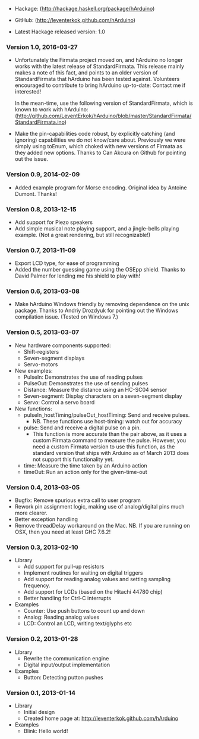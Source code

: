 * Hackage: (http://hackage.haskell.org/package/hArduino)
* GitHub:  (http://leventerkok.github.com/hArduino)

* Latest Hackage released version: 1.0

### Version 1.0, 2016-03-27
 * Unfortunately the Firmata project moved on, and hArduino no longer
   works with the latest release of StandardFirmata. This release mainly
   makes a note of this fact, and points to an older version of StandardFirmata
   that hArduino has been tested against. Volunteers encouraged to
   contribute to bring hArduino up-to-date: Contact me if interested!

   In the mean-time, use the following version of StandardFirmata, which is
   known to work with hArduino: (http://github.com/LeventErkok/hArduino/blob/master/StandardFirmata/StandardFirmata.ino)

 * Make the pin-capabilities code robust, by explicitly catching
   (and ignoring) capabilities we do not know/care about. Previously
   we were simply using toEnum, which choked with new versions
   of Firmata as they added new options. Thanks to Can Akcura on
   Github for pointing out the issue.


### Version 0.9, 2014-02-09
 * Added example program for Morse encoding.
   Original idea by Antoine Dumont. Thanks!

### Version 0.8, 2013-12-15
 * Add support for Piezo speakers
 * Add simple musical note playing support, and a
   jingle-bells playing example. (Not a great
   rendering, but still recognizable!)

### Version 0.7, 2013-11-09
 * Export LCD type, for ease of programming
 * Added the number guessing game using the OSEpp shield.
   Thanks to David Palmer for lending me his shield to play with!

### Version 0.6, 2013-03-08

 * Make hArduino Windows friendly by removing dependence
   on the unix package. Thanks to Andriy Drozdyuk for pointing
   out the Windows compilation issue. (Tested on Windows 7.)

### Version 0.5, 2013-03-07
 
 * New hardware components supported:
     * Shift-registers
     * Seven-segment displays
     * Servo-motors
 * New examples:
    * PulseIn: Demonstrates the use of reading pulses
    * PulseOut: Demonstrates the use of sending pulses
    * Distance: Measure the distance using an HC-SC04 sensor
    * Seven-segment: Display characters on a seven-segment display
    * Servo: Control a servo board
 * New functions:
     * pulseIn_hostTiming/pulseOut_hostTiming: Send and receive pulses.
         * NB. These functions use host-timing: watch out for accuracy
     * pulse: Send and receive a digital pulse on a pin.
         * This function is more accurate than the pair above, as
	   it uses a custom Firmata command to measure the pulse.
	   However, you need a custom Firmata version to use this
	   function, as the standard version that ships with Arduino
	   as of March 2013 does not support this functionality yet.
     * time: Measure the time taken by an Arduino action
     * timeOut: Run an action only for the given-time-out

### Version 0.4, 2013-03-05

 * Bugfix: Remove spurious extra call to user program
 * Rework pin assignment logic, making use of analog/digital pins much more clearer.
 * Better exception handling
 * Remove threadDelay workaround on the Mac. NB. If you are running on OSX, then
   you need at least GHC 7.6.2!
  
### Version 0.3, 2013-02-10

 * Library
    * Add support for pull-up resistors
    * Implement routines for waiting on digital triggers
    * Add support for reading analog values and setting sampling frequency.
    * Add support for LCDs (based on the Hitachi 44780 chip)
    * Better handling for Ctrl-C interrupts
 * Examples
    * Counter: Use push buttons to count up and down
    * Analog: Reading analog values
    * LCD: Control an LCD, writing text/glyphs etc

### Version 0.2, 2013-01-28

 * Library
    * Rewrite the communication engine
    * Digital input/output implementation
 * Examples
    * Button: Detecting putton pushes

### Version 0.1, 2013-01-14

 * Library
    * Initial design
    * Created home page at: http://leventerkok.github.com/hArduino 
 * Examples
    * Blink: Hello world!
